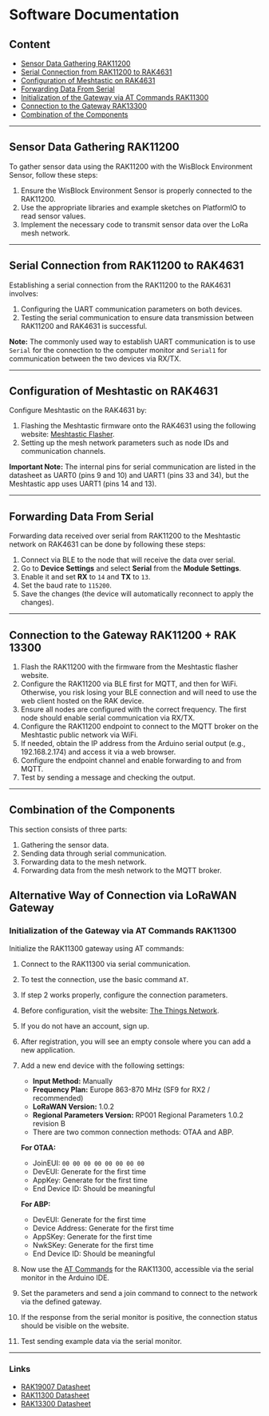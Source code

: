 # Software Documentation

## Content

- [Sensor Data Gathering RAK11200](#sensor-data-gathering-rak11200)
- [Serial Connection from RAK11200 to RAK4631](#serial-connection-from-rak11200-to-rak4631)
- [Configuration of Meshtastic on RAK4631](#configuration-of-meshtastic-on-rak4631)
- [Forwarding Data From Serial](#forwarding-data-from-serial)
- [Initialization of the Gateway via AT Commands RAK11300](#initialization-of-the-gateway-via-at-commands-rak11300)
- [Connection to the Gateway RAK13300](#connection-to-the-gateway-rak13300)
- [Combination of the Components](#combination-of-the-components)

---

## Sensor Data Gathering RAK11200

To gather sensor data using the RAK11200 with the WisBlock Environment Sensor, follow these steps:

1. Ensure the WisBlock Environment Sensor is properly connected to the RAK11200.
2. Use the appropriate libraries and example sketches on PlatformIO to read sensor values.
3. Implement the necessary code to transmit sensor data over the LoRa mesh network.

---

## Serial Connection from RAK11200 to RAK4631

Establishing a serial connection from the RAK11200 to the RAK4631 involves:

1. Configuring the UART communication parameters on both devices.
2. Testing the serial communication to ensure data transmission between RAK11200 and RAK4631 is successful.

**Note:** The commonly used way to establish UART communication is to use `Serial` for the connection to the computer monitor and `Serial1` for communication between the two devices via RX/TX.

---

## Configuration of Meshtastic on RAK4631

Configure Meshtastic on the RAK4631 by:

1. Flashing the Meshtastic firmware onto the RAK4631 using the following website: [Meshtastic Flasher](https://flasher.meshtastic.org/).
2. Setting up the mesh network parameters such as node IDs and communication channels.

**Important Note:** The internal pins for serial communication are listed in the datasheet as UART0 (pins 9 and 10) and UART1 (pins 33 and 34), but the Meshtastic app uses UART1 (pins 14 and 13).

---

## Forwarding Data From Serial

Forwarding data received over serial from RAK11200 to the Meshtastic network on RAK4631 can be done by following these steps:

1. Connect via BLE to the node that will receive the data over serial.
2. Go to **Device Settings** and select **Serial** from the **Module Settings**.
3. Enable it and set **RX** to `14` and **TX** to `13`.
4. Set the baud rate to `115200`.
5. Save the changes (the device will automatically reconnect to apply the changes).

---


## Connection to the Gateway RAK11200 + RAK 13300

1. Flash the RAK11200 with the firmware from the Meshtastic flasher website.
2. Configure the RAK11200 via BLE first for MQTT, and then for WiFi. Otherwise, you risk losing your BLE connection and will need to use the web client hosted on the RAK device.
3. Ensure all nodes are configured with the correct frequency. The first node should enable serial communication via RX/TX.
4. Configure the RAK11200 endpoint to connect to the MQTT broker on the Meshtastic public network via WiFi.
5. If needed, obtain the IP address from the Arduino serial output (e.g., 192.168.2.174) and access it via a web browser.
6. Configure the endpoint channel and enable forwarding to and from MQTT.
7. Test by sending a message and checking the output.

---

## Combination of the Components

This section consists of three parts:

1. Gathering the sensor data.
2. Sending data through serial communication.
3. Forwarding data to the mesh network.
4. Forwarding data from the mesh network to the MQTT broker.

## Alternative Way of Connection via LoRaWAN Gateway

### Initialization of the Gateway via AT Commands RAK11300

Initialize the RAK11300 gateway using AT commands:

1. Connect to the RAK11300 via serial communication.
2. To test the connection, use the basic command `AT`.
3. If step 2 works properly, configure the connection parameters.
4. Before configuration, visit the website: [The Things Network](https://eu1.cloud.thethings.network).
5. If you do not have an account, sign up.
6. After registration, you will see an empty console where you can add a new application.
7. Add a new end device with the following settings:
   - **Input Method:** Manually
   - **Frequency Plan:** Europe 863-870 MHz (SF9 for RX2 / recommended)
   - **LoRaWAN Version:** 1.0.2
   - **Regional Parameters Version:** RP001 Regional Parameters 1.0.2 revision B
   - There are two common connection methods: OTAA and ABP.

   **For OTAA:**
   - JoinEUI: `00 00 00 00 00 00 00 00`
   - DevEUI: Generate for the first time
   - AppKey: Generate for the first time
   - End Device ID: Should be meaningful

   **For ABP:**
   - DevEUI: Generate for the first time
   - Device Address: Generate for the first time
   - AppSKey: Generate for the first time
   - NwkSKey: Generate for the first time
   - End Device ID: Should be meaningful

8. Now use the [AT Commands](https://docs.rakwireless.com/product-categories/wisduo/rak11300-module/at-command-manual/#atr) for the RAK11300, accessible via the serial monitor in the Arduino IDE.
10. Set the parameters and send a join command to connect to the network via the defined gateway.
11. If the response from the serial monitor is positive, the connection status should be visible on the website.
12. Test sending example data via the serial monitor.

---


### Links

- [RAK19007 Datasheet](https://docs.rakwireless.com/product-categories/wisblock/rak19007/datasheet/)
- [RAK11300 Datasheet](https://docs.rakwireless.com/product-categories/wisduo/rak11300-module/datasheet/)
- [RAK13300 Datasheet](https://docs.rakwireless.com/product-categories/wisblock/rak13300/datasheet/)
